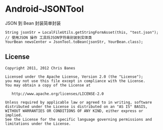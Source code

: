 # Android-JSONTool

JSON 到 Bean 封装简单封装


	String jsonStr = LocalFileUtils.getStringFormAsset(this, "test.json");
	// 使用JSON 操作 工具将JSON字符串封装到实体类
	YourBean newsCenter = JsonTool.toBean(jsonStr, YourBean.class);


## License

    Copyright 2011, 2012 Chris Banes

    Licensed under the Apache License, Version 2.0 (the "License");
    you may not use this file except in compliance with the License.
    You may obtain a copy of the License at

       http://www.apache.org/licenses/LICENSE-2.0

    Unless required by applicable law or agreed to in writing, software
    distributed under the License is distributed on an "AS IS" BASIS,
    WITHOUT WARRANTIES OR CONDITIONS OF ANY KIND, either express or implied.
    See the License for the specific language governing permissions and
    limitations under the License.